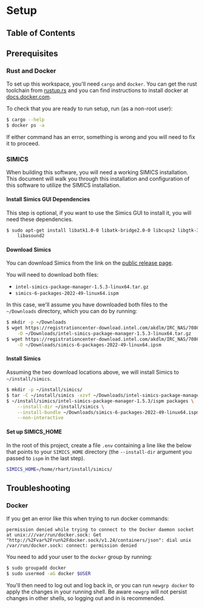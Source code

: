 # Setup

## Table of Contents

## Prerequisites

### Rust and Docker

To set up this workspace, you'll need `cargo` and `docker`. You can get the rust
toolchain from [rustup.rs](https://rustup.rs) and you can find instructions to
install docker at [docs.docker.com](https://docs.docker.com/engine/install).

To check that you are ready to run setup, run (as a non-root user):

```sh
$ cargo --help
$ docker ps -a
```

If either command has an error, something is wrong and you will need to fix it to
proceed.

### SIMICS

When building this software, you will need a working SIMICS installation. This document
will walk you through this installation and configuration of this software to utilize
the SIMICS installation.

#### Install Simics GUI Dependencies

This step is optional, if you want to use the Simics GUI to install it, you will need
these dependencies.

```sh
$ sudo apt-get install libatk1.0-0 libatk-bridge2.0-0 libcups2 libgtk-3-0 libgbm1 \
    libasound2
```

#### Download Simics

You can download Simics from the link on the
[public release page](https://www.intel.com/content/www/us/en/developer/articles/tool/simics-simulator.html).

You will need to download both files:

- `intel-simics-package-manager-1.5.3-linux64.tar.gz`
- `simics-6-packages-2022-49-linux64.ispm`

In this case, we'll assume you have downloaded both files to the `~/Downloads`
directory, which you can do by running:

```sh
$ mkdir -p ~/Downloads
$ wget https://registrationcenter-download.intel.com/akdlm/IRC_NAS/708028d9-b710-45ea-baab-3b9c78c32cfc/intel-simics-package-manager-1.5.3-linux64.tar.gz \
    -O ~/Downloads/intel-simics-package-manager-1.5.3-linux64.tar.gz
$ wget https://registrationcenter-download.intel.com/akdlm/IRC_NAS/708028d9-b710-45ea-baab-3b9c78c32cfc/simics-6-packages-2022-49-linux64.ispm \
    -O ~/Downloads/simics-6-packages-2022-49-linux64.ipsm
```

#### Install Simics

Assuming the two download locations above, we will install Simics to `~/install/simics`.

```sh
$ mkdir -p ~/install/simics/
$ tar -C ~/install/simics -xzvf ~/Downloads/intel-simics-package-manager-1.5.3-linux64.tar.gz
$ ~/install/simics/intel-simics-package-manager-1.5.3/ispm packages \
    --install-dir ~/install/simics \
    --install-bundle ~/Downloads/simics-6-packages-2022-49-linux64.ispm \
    --non-interactive
```
#### Set up SIMICS_HOME

In the root of this project, create a file `.env` containing a line like the below that
points to your `SIMICS_HOME` directory (the `--install-dir` argument you passed to
`ispm` in the last step).

```sh
SIMICS_HOME=/home/rhart/install/simics/
```
## Troubleshooting

### Docker

If you get an error like this when trying to run docker commands:

```text
permission denied while trying to connect to the Docker daemon socket at unix:///var/run/docker.sock: Get "http://%2Fvar%2Frun%2Fdocker.sock/v1.24/containers/json": dial unix /var/run/docker.sock: connect: permission denied
```

You need to add your user to the `docker` group by running:

```sh
$ sudo groupadd docker
$ sudo usermod -aG docker $USER
```

You'll then need to log out and log back in, or you can run `newgrp docker` to apply
the changes in your running shell. Be aware `newgrp` will not persist changes in other
shells, so logging out and in is recommended.